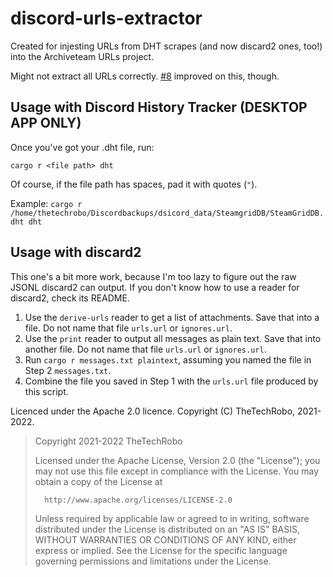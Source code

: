 # discord-urls-extractor
Created for injesting URLs from DHT scrapes (and now discard2 ones, too!) into the Archiveteam URLs project.

Might not extract all URLs correctly. [#8](https://github.com/TheTechRobo/discordhistorytracker-urls-extractor/pull/8) improved on this, though.

## Usage with Discord History Tracker (DESKTOP APP ONLY)
Once you've got your .dht file, run:

    cargo r <file path> dht

Of course, if the file path has spaces, pad it with quotes (`"`).

Example: `cargo r /home/thetechrobo/Discordbackups/dsicord_data/SteamgridDB/SteamGridDB.dht dht`

## Usage with discard2
This one's a bit more work, because I'm too lazy to figure out the raw JSONL discard2 can output. If you don't know how to use a reader for discard2, check its README.

1. Use the `derive-urls` reader to get a list of attachments. Save that into a file. Do not name that file `urls.url` or `ignores.url`.
2. Use the `print` reader to output all messages as plain text. Save that into another file. Do not name that file `urls.url` or `ignores.url`.
3. Run `cargo r messages.txt plaintext`, assuming you named the file in Step 2 `messages.txt`.
4. Combine the file you saved in Step 1 with the `urls.url` file produced by this script.

Licenced under the Apache 2.0 licence. Copyright (C) TheTechRobo, 2021-2022.

>   Copyright 2021-2022 TheTechRobo
>
>   Licensed under the Apache License, Version 2.0 (the "License");
>   you may not use this file except in compliance with the License.
>   You may obtain a copy of the License at
>
>       http://www.apache.org/licenses/LICENSE-2.0
>
>   Unless required by applicable law or agreed to in writing, software
>   distributed under the License is distributed on an "AS IS" BASIS,
>   WITHOUT WARRANTIES OR CONDITIONS OF ANY KIND, either express or implied.
>   See the License for the specific language governing permissions and
>   limitations under the License.
